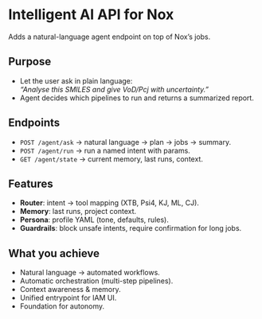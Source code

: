 # Intelligent AI API for Nox

Adds a natural-language agent endpoint on top of Nox’s jobs.

## Purpose
- Let the user ask in plain language:  
  *“Analyse this SMILES and give VoD/Pcj with uncertainty.”*
- Agent decides which pipelines to run and returns a summarized report.

## Endpoints
- `POST /agent/ask` → natural language → plan → jobs → summary.
- `POST /agent/run` → run a named intent with params.
- `GET /agent/state` → current memory, last runs, context.

## Features
- **Router**: intent → tool mapping (XTB, Psi4, KJ, ML, CJ).
- **Memory**: last runs, project context.
- **Persona**: profile YAML (tone, defaults, rules).
- **Guardrails**: block unsafe intents, require confirmation for long jobs.

## What you achieve
- Natural language → automated workflows.
- Automatic orchestration (multi-step pipelines).
- Context awareness & memory.
- Unified entrypoint for IAM UI.
- Foundation for autonomy.